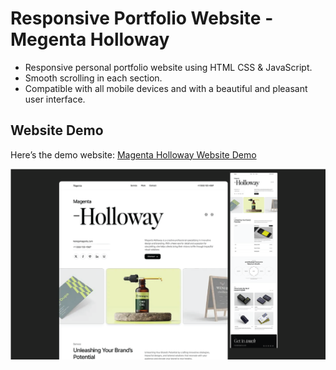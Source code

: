 # Responsive Portfolio Website - Megenta Holloway

- Responsive personal portfolio website using HTML CSS & JavaScript.
- Smooth scrolling in each section.
- Compatible with all mobile devices and with a beautiful and pleasant user interface.

## Website Demo

Here’s the demo website: [Magenta Holloway Website Demo](https://megenta-holloway.vercel.app/)

  ![Website UI Preview](ui-preview.png)
